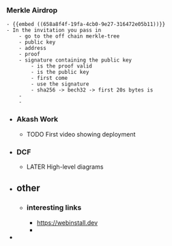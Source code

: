 ### Merkle Airdrop
	- {{embed ((658a8f4f-19fa-4cb0-9e27-316472e05b11))}}
	- In the invitation you pass in
		- go to the off chain merkle-tree
		- public key
		- address
		- proof
		- signature containing the public key
			- is the proof valid
			- is the public key
			- first come
			- use the signature
			- sha256 -> bech32 -> first 20s bytes is
		-
		-
- ### Akash Work
	- TODO First video showing deployment
- ### DCF
	- LATER High-level diagrams
- ## other
	- ### interesting links
		- https://webinstall.dev
		-
-